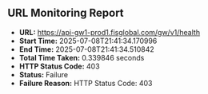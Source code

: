 ## URL Monitoring Report

- **URL:** https://api-gw1-prod1.fisglobal.com/gw/v1/health
- **Start Time:** 2025-07-08T21:41:34.170996
- **End Time:** 2025-07-08T21:41:34.510842
- **Total Time Taken:** 0.339846 seconds
- **HTTP Status Code:** 403
- **Status:** Failure
- **Failure Reason:** HTTP Status Code: 403

